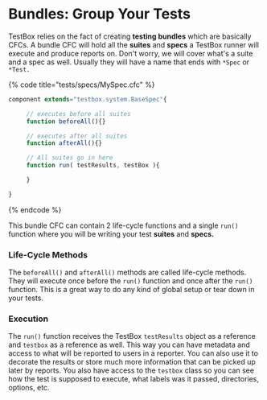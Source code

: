 # Bundles: Group Your Tests

TestBox relies on the fact of creating **testing bundles** which are basically CFCs. A bundle CFC will hold all the **suites** and **specs** a TestBox runner will execute and produce reports on.  Don't worry, we will cover what's a suite and a spec as well.  Usually they will have a name that ends with `*Spec` or `*Test.`

{% code title="tests/specs/MySpec.cfc" %}
```javascript
component extends="testbox.system.BaseSpec"{

     // executes before all suites
     function beforeAll(){}

     // executes after all suites
     function afterAll(){}

     // All suites go in here
     function run( testResults, testBox ){

     }

}
```
{% endcode %}

This bundle CFC can contain 2 life-cycle functions and a single `run()` function where you will be writing your test **suites** and **specs.**&#x20;

### Life-Cycle Methods

The `beforeAll()` and `afterAll()` methods are called life-cycle methods. They will execute once before the `run()` function and once after the `run()` function. This is a great way to do any kind of global setup or tear down in your tests.

### Execution

The `run()` function receives the TestBox `testResults` object as a reference and `testbox` as a reference as well. This way you can have metadata and access to what will be reported to users in a reporter. You can also use it to decorate the results or store much more information that can be picked up later by reports. You also have access to the `testbox` class so you can see how the test is supposed to execute, what labels was it passed, directories, options, etc.
